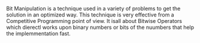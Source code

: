 Bit Manipulation is a technique used in a variety of problems to get the solution in an optimized way. This technique is very effective from a Competitive Programming point of view. It isall about Bitwise Operators which dierectl works upon binary numbers or bits of the nuumbers that help the implemmentation fast.
